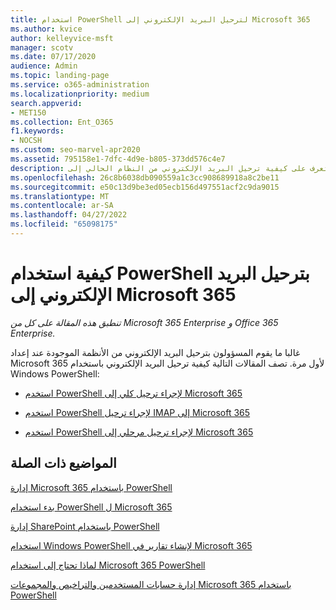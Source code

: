 ```yaml
---
title: استخدام PowerShell لترحيل البريد الإلكتروني إلى Microsoft 365
ms.author: kvice
author: kelleyvice-msft
manager: scotv
ms.date: 07/17/2020
audience: Admin
ms.topic: landing-page
ms.service: o365-administration
ms.localizationpriority: medium
search.appverid:
- MET150
ms.collection: Ent_O365
f1.keywords:
- NOCSH
ms.custom: seo-marvel-apr2020
ms.assetid: 795158e1-7dfc-4d9e-b805-373dd576c4e7
description: تعرف على كيفية ترحيل البريد الإلكتروني من النظام الحالي إلى Microsoft 365 باستخدام PowerShell.
ms.openlocfilehash: 26c8b6038db090559a1c3cc908689918a8c2be11
ms.sourcegitcommit: e50c13d9be3ed05ecb156d497551acf2c9da9015
ms.translationtype: MT
ms.contentlocale: ar-SA
ms.lasthandoff: 04/27/2022
ms.locfileid: "65098175"
---
```

# <a name="how-to-use-powershell-to-migrate-email-to-microsoft-365"></a>كيفية استخدام PowerShell بترحيل البريد الإلكتروني إلى Microsoft 365

*تنطبق هذه المقالة على كل من Microsoft 365 Enterprise و Office 365 Enterprise.*

غالبا ما يقوم المسؤولون بترحيل البريد الإلكتروني من الأنظمة الموجودة عند إعداد Microsoft 365 لأول مرة. تصف المقالات التالية كيفية ترحيل البريد الإلكتروني باستخدام Windows PowerShell:
  
- [استخدم PowerShell لإجراء ترحيل كلي إلى Microsoft 365](use-powershell-to-perform-a-cutover-migration-to-microsoft-365.md)
    
- [استخدم PowerShell لإجراء ترحيل IMAP إلى Microsoft 365](use-powershell-to-perform-an-imap-migration-to-microsoft-365.md)
    
- [استخدم PowerShell لإجراء ترحيل مرحلي إلى Microsoft 365](use-powershell-to-perform-a-staged-migration-to-microsoft-365.md)
    
## <a name="related-topics"></a>المواضيع ذات الصلة

[إدارة Microsoft 365 باستخدام PowerShell](manage-microsoft-365-with-microsoft-365-powershell.md)
  
[بدء استخدام PowerShell ل Microsoft 365](getting-started-with-microsoft-365-powershell.md)
  
[إدارة SharePoint باستخدام PowerShell](manage-sharepoint-online-with-microsoft-365-powershell.md)
  
[استخدام Windows PowerShell لإنشاء تقارير في Microsoft 365](use-windows-powershell-to-create-reports-in-microsoft-365.md)

[لماذا تحتاج إلى استخدام Microsoft 365 PowerShell](why-you-need-to-use-microsoft-365-powershell.md)
  
[إدارة حسابات المستخدمين والتراخيص والمجموعات Microsoft 365 باستخدام PowerShell](manage-user-accounts-and-licenses-with-microsoft-365-powershell.md)
